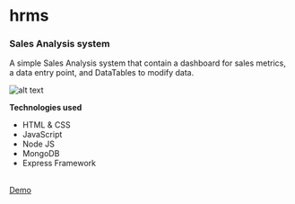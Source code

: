 # hrms

<h3>Sales Analysis system</h3>


<p>A simple Sales Analysis system that contain a dashboard for sales metrics, a data entry point, and DataTables to modify data.</p>

![alt text](https://github.com/moElhaj/hrms/blob/master/readme/payroll.PNG)



<strong>Technologies used</strong>
<ul>
<li>HTML & CSS</li>
<li>JavaScript</li>
<li>Node JS</li>
<li>MongoDB</li>
<li>Express Framework</li>
</ul>
<br>
<a href="https://f-codex.herokuapp.com" target="_blank">Demo</a> 
